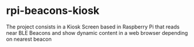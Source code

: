 # rpi-beacons-kiosk
The project consists in a Kiosk Screen based in Raspberry Pi that reads near BLE Beacons and show dynamic content in a web browser depending on nearest beacon
